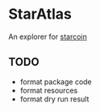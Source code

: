 # StarAtlas

An explorer for [starcoin](https://starcoin.org/)

## TODO

- format package code
- format resources
- format dry run result
